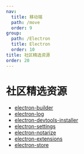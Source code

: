```yaml
---
nav:
  title: 移动端
  path: /move
  order: 9
group:
  path: /Electron
  title: Electron
  order: 10
title: 社区精选资源
order: 20
---
```



社区精选资源
===


- [electron-builder](https://github.com/electron-userland/electron-builder)
- [electron-log]()
- [electron-devtools-installer](https://github.com/MarshallOfSound/electron-devtools-installer)
- [electron-settings](https://github.com/nathanbuchar/electron-settings)
- [electron-notarize](https://github.com/electron/electron-notarize)
- [electron-extensions](https://github.com/sentialx/electron-extensions)
- [electron-store](https://www.npmjs.com/package/electron-store)

